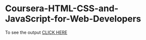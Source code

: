 # Coursera-HTML-CSS-and-JavaScript-for-Web-Developers
 To see the output [CLICK HERE](https://github.com/MariaJoseFuentesC/Coursera-HTML-CSS-and-JavaScript-for-Web-Developers/blob/main/index.html)
